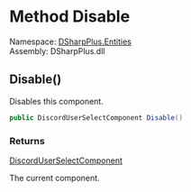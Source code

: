 # Method Disable

Namespace: [DSharpPlus.Entities](DSharpPlus.Entities.md)  
Assembly: DSharpPlus.dll

## <a id="DSharpPlus_Entities_DiscordUserSelectComponent_Disable"></a>Disable\(\)

Disables this component.

```csharp
public DiscordUserSelectComponent Disable()
```

### Returns

[DiscordUserSelectComponent](DSharpPlus.Entities.DiscordUserSelectComponent.md)

The current component.

